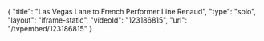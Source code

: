 {
    "title": "Las Vegas Lane to French Performer Line Renaud",
    "type": "solo",
    "layout": "iframe-static",
    "videoId": "123186815",
    "url": "\/tvpembed\/123186815"
}